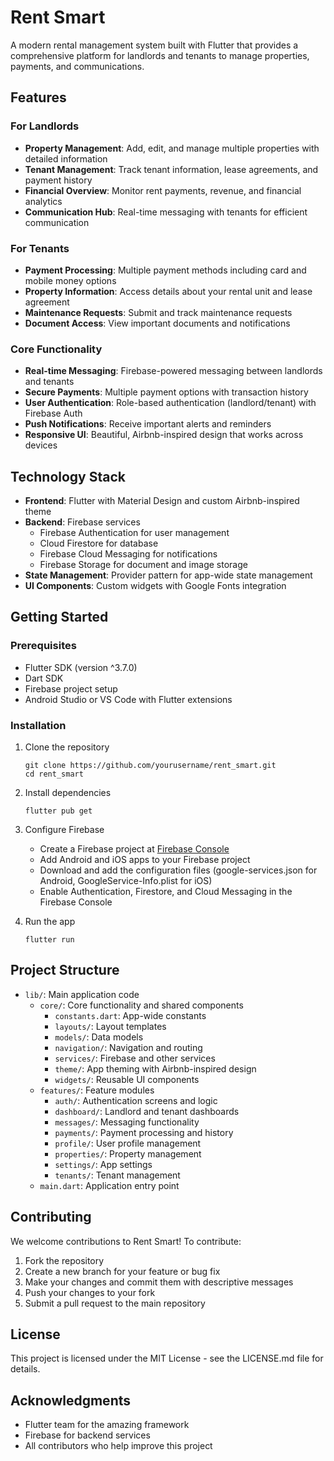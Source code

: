 # Rent Smart

A modern rental management system built with Flutter that provides a comprehensive platform for landlords and tenants to manage properties, payments, and communications.

## Features

### For Landlords
- **Property Management**: Add, edit, and manage multiple properties with detailed information
- **Tenant Management**: Track tenant information, lease agreements, and payment history
- **Financial Overview**: Monitor rent payments, revenue, and financial analytics
- **Communication Hub**: Real-time messaging with tenants for efficient communication

### For Tenants
- **Payment Processing**: Multiple payment methods including card and mobile money options
- **Property Information**: Access details about your rental unit and lease agreement
- **Maintenance Requests**: Submit and track maintenance requests
- **Document Access**: View important documents and notifications

### Core Functionality
- **Real-time Messaging**: Firebase-powered messaging between landlords and tenants
- **Secure Payments**: Multiple payment options with transaction history
- **User Authentication**: Role-based authentication (landlord/tenant) with Firebase Auth
- **Push Notifications**: Receive important alerts and reminders
- **Responsive UI**: Beautiful, Airbnb-inspired design that works across devices

## Technology Stack

- **Frontend**: Flutter with Material Design and custom Airbnb-inspired theme
- **Backend**: Firebase services
  - Firebase Authentication for user management
  - Cloud Firestore for database
  - Firebase Cloud Messaging for notifications
  - Firebase Storage for document and image storage
- **State Management**: Provider pattern for app-wide state management
- **UI Components**: Custom widgets with Google Fonts integration

## Getting Started

### Prerequisites

- Flutter SDK (version ^3.7.0)
- Dart SDK
- Firebase project setup
- Android Studio or VS Code with Flutter extensions

### Installation

1. Clone the repository
   ```
   git clone https://github.com/yourusername/rent_smart.git
   cd rent_smart
   ```

2. Install dependencies
   ```
   flutter pub get
   ```

3. Configure Firebase
   - Create a Firebase project at [Firebase Console](https://console.firebase.google.com/)
   - Add Android and iOS apps to your Firebase project
   - Download and add the configuration files (google-services.json for Android, GoogleService-Info.plist for iOS)
   - Enable Authentication, Firestore, and Cloud Messaging in the Firebase Console

4. Run the app
   ```
   flutter run
   ```

## Project Structure

- `lib/`: Main application code
  - `core/`: Core functionality and shared components
    - `constants.dart`: App-wide constants
    - `layouts/`: Layout templates
    - `models/`: Data models
    - `navigation/`: Navigation and routing
    - `services/`: Firebase and other services
    - `theme/`: App theming with Airbnb-inspired design
    - `widgets/`: Reusable UI components
  - `features/`: Feature modules
    - `auth/`: Authentication screens and logic
    - `dashboard/`: Landlord and tenant dashboards
    - `messages/`: Messaging functionality
    - `payments/`: Payment processing and history
    - `profile/`: User profile management
    - `properties/`: Property management
    - `settings/`: App settings
    - `tenants/`: Tenant management
  - `main.dart`: Application entry point

## Contributing

We welcome contributions to Rent Smart! To contribute:

1. Fork the repository
2. Create a new branch for your feature or bug fix
3. Make your changes and commit them with descriptive messages
4. Push your changes to your fork
5. Submit a pull request to the main repository

## License

This project is licensed under the MIT License - see the LICENSE.md file for details.

## Acknowledgments

- Flutter team for the amazing framework
- Firebase for backend services
- All contributors who help improve this project
